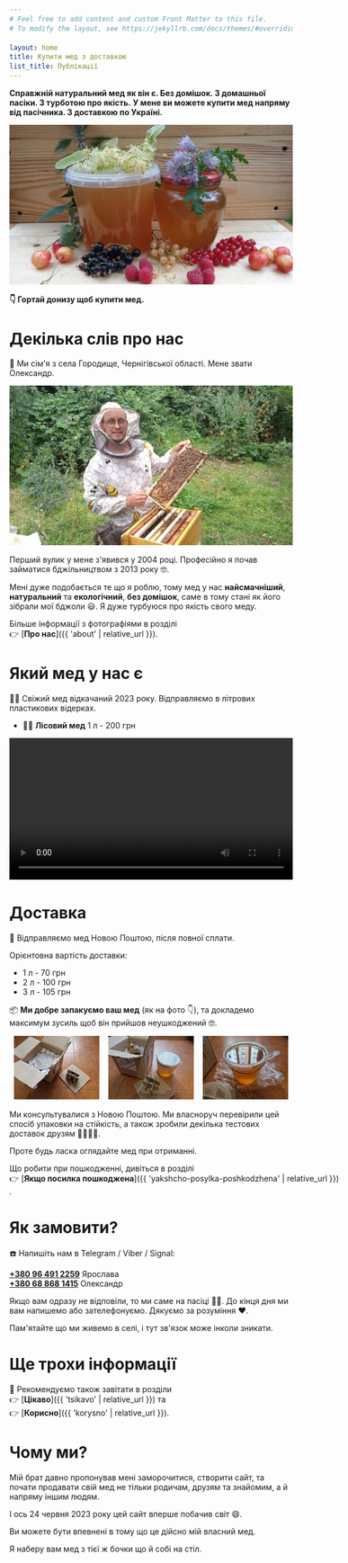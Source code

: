 ```yaml
---
# Feel free to add content and custom Front Matter to this file.
# To modify the layout, see https://jekyllrb.com/docs/themes/#overriding-theme-defaults

layout: home
title: Купити мед з доставкою
list_title: Публікації
---
```


**Справжній натуральний мед як він є. Без домішок. З домашньої пасіки. З турботою про якість.**
**У мене ви можете купити мед напряму від пасічника. З доставкою по Україні.**

![тут можна купити натуральний мед з домашньої пасіки](/images/med-1.jpeg)

**👇️ Гортай донизу щоб купити мед.**

# Декілька слів про нас

🏡 Ми сім'я з села Городище, Чернігівської області.
Мене звати Олександр.

<img src="/images/oleksandr-1.jpeg" alt="мед в сотах" />

Перший вулик у мене з'явився у 2004 році.
Професійно я почав займатися бджільництвом з 2013 <span style="white-space: nowrap;">року 🤓</span>.

Мені дуже подобається те що я роблю, тому мед у нас **найсмачніший**, **натуральний** та **екологічний**,
**без домішок**, саме в тому стані як його зібрали мої <span style="white-space: nowrap;">бджоли 😃</span>.
Я дуже турбуюся про якість свого меду.

Більше інформації з фотографіями в розділі
<span style="white-space: nowrap;">👉️ [**Про нас**]({{ 'about' | relative_url }})</span>.

# Який мед у нас є

🐝🍯 Свіжий мед відкачаний 2023 року. Відправляємо в літрових пластикових відерках.

- 🌳🌲 **Лісовий мед** 1 л - 200 грн

<video width="100%" controls preload="metadata">
  <source src="/images/med-do-snidanku-1.mp4#t=0.001" type="video/mp4">
<p>
Ваш браузер не підтримує HTML відео. Натомість
<a href="/images/med-do-snidanku-1.mp4">ось посилання на відео</a>.
</p>
</video>

# Доставка

📮 Відправляємо мед Новою Поштою, після повної сплати.

Орієнтовна вартість доставки:

- 1 л - 70 грн
- 2 л - 100 грн
- 3 л - 105 грн

📦 **Ми добре запакуємо ваш мед** (як на <span style="white-space: nowrap;">фото 👇️</span>),
та докладемо максимум зусиль щоб він прийшов <span style="white-space: nowrap;">неушкоджений 🤓</span>.

<div style="overflow: hidden; display: flex; justify-content:space-around; margin-bottom: 15px;">
<div style="max-width: 30%; display: inline-block;">
    <a href="/images/med-dostavka-1.jpg">
        <img src="/images/med-dostavka-1.jpg" alt="Доставка меду 1" />
    </a>
</div>

<div style="max-width: 30%; display: inline-block;">
    <a href="/images/med-dostavka-2.jpg">
        <img src="/images/med-dostavka-2.jpg" alt="Доставка меду 2" />
    </a>
</div>

<div style="max-width: 30%; display: inline-block;">
    <a href="/images/med-dostavka-3.jpg">
        <img src="/images/med-dostavka-3.jpg" alt="Доставка меду 3" />
    </a>
</div>
</div>

Ми консультувалися з Новою Поштою.
Ми власноруч перевірили цей спосіб упаковки на стійкість, а також зробили декілька тестових доставок <span style="white-space: nowrap;">друзям 👨‍🔬👩‍🔬</span>.

Проте будь ласка оглядайте мед при отриманні.

Що робити при пошкодженні, дивіться в розділі
<span style="white-space: nowrap;">👉️ [**Якщо посилка пошкоджена**]({{ 'yakshcho-posylka-poshkodzhena' | relative_url }})</span>.

# Як замовити?

☎️ Напишіть нам в Telegram / Viber / Signal:

<a href="tel:+380964912259">**+380 96 491 2259**</a> Ярослава  
<a href="tel:+380688681415">**+380 68 868 1415**</a> Олександр  

Якщо вам одразу не відповіли, то ми саме на <span style="white-space: nowrap;">пасіці 🧑‍🌾</span>.
До кінця дня ми вам напишемо або зателефонуємо.
Дякуємо за <span style="white-space: nowrap;">розуміння ❤️</span>.

Пам'ятайте що ми живемо в селі, і тут зв'язок може інколи зникати.

# Ще трохи інформації

📢 Рекомендуємо також завітати в розділи
<span style="white-space: nowrap;">👉️ [**Цікаво**]({{ 'tsikavo' | relative_url }})</span> та
<span style="white-space: nowrap;">👉️ [**Корисно**]({{ 'korysno' | relative_url }})</span>.

# Чому ми?

Мій брат давно пропонував мені заморочитися, створити сайт, та почати продавати свій мед
не тільки родичам, друзям та знайомим, а й напряму іншим людям.

І ось 24 червня 2023 року цей сайт вперше побачив <span style="white-space: nowrap;">світ 😄</span>.

Ви можете бути впевнені в тому що це дійсно мій власний мед.

Я наберу вам мед з тієї ж бочки що й собі на стіл.
